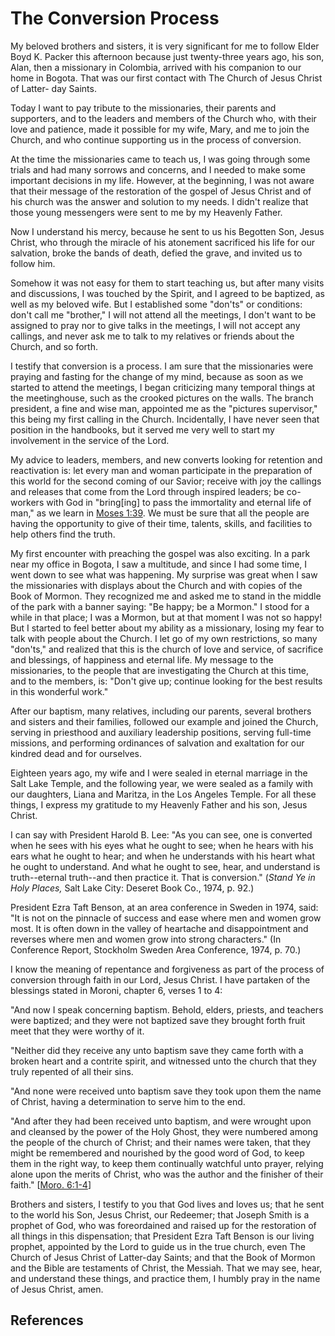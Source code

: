 # The Conversion Process

My beloved brothers and sisters, it is very significant for me to follow Elder
Boyd K. Packer this afternoon because just twenty-three years ago, his son,
Alan, then a missionary in Colombia, arrived with his companion to our home in
Bogota. That was our first contact with The Church of Jesus Christ of Latter-
day Saints.

Today I want to pay tribute to the missionaries, their parents and supporters,
and to the leaders and members of the Church who, with their love and
patience, made it possible for my wife, Mary, and me to join the Church, and
who continue supporting us in the process of conversion.

At the time the missionaries came to teach us, I was going through some trials
and had many sorrows and concerns, and I needed to make some important
decisions in my life. However, at the beginning, I was not aware that their
message of the restoration of the gospel of Jesus Christ and of his church was
the answer and solution to my needs. I didn't realize that those young
messengers were sent to me by my Heavenly Father.

Now I understand his mercy, because he sent to us his Begotten Son, Jesus
Christ, who through the miracle of his atonement sacrificed his life for our
salvation, broke the bands of death, defied the grave, and invited us to
follow him.

Somehow it was not easy for them to start teaching us, but after many visits
and discussions, I was touched by the Spirit, and I agreed to be baptized, as
well as my beloved wife. But I established some "don'ts" or conditions: don't
call me "brother," I will not attend all the meetings, I don't want to be
assigned to pray nor to give talks in the meetings, I will not accept any
callings, and never ask me to talk to my relatives or friends about the
Church, and so forth.

I testify that conversion is a process. I am sure that the missionaries were
praying and fasting for the change of my mind, because as soon as we started
to attend the meetings, I began criticizing many temporal things at the
meetinghouse, such as the crooked pictures on the walls. The branch president,
a fine and wise man, appointed me as the "pictures supervisor," this being my
first calling in the Church. Incidentally, I have never seen that position in
the handbooks, but it served me very well to start my involvement in the
service of the Lord.

My advice to leaders, members, and new converts looking for retention and
reactivation is: let every man and woman participate in the preparation of
this world for the second coming of our Savior; receive with joy the callings
and releases that come from the Lord through inspired leaders; be co-workers
with God in "bring[ing] to pass the immortality and eternal life of man," as
we learn in [Moses 1:39](/scriptures/pgp/moses/1.39?lang=eng#38). We must be
sure that all the people are having the opportunity to give of their time,
talents, skills, and facilities to help others find the truth.

My first encounter with preaching the gospel was also exciting. In a park near
my office in Bogota, I saw a multitude, and since I had some time, I went down
to see what was happening. My surprise was great when I saw the missionaries
with displays about the Church and with copies of the Book of Mormon. They
recognized me and asked me to stand in the middle of the park with a banner
saying: "Be happy; be a Mormon." I stood for a while in that place; I was a
Mormon, but at that moment I was not so happy! But I started to feel better
about my ability as a missionary, losing my fear to talk with people about the
Church. I let go of my own restrictions, so many "don'ts," and realized that
this is the church of love and service, of sacrifice and blessings, of
happiness and eternal life. My message to the missionaries, to the people that
are investigating the Church at this time, and to the members, is: "Don't give
up; continue looking for the best results in this wonderful work."

After our baptism, many relatives, including our parents, several brothers and
sisters and their families, followed our example and joined the Church,
serving in priesthood and auxiliary leadership positions, serving full-time
missions, and performing ordinances of salvation and exaltation for our
kindred dead and for ourselves.

Eighteen years ago, my wife and I were sealed in eternal marriage in the Salt
Lake Temple, and the following year, we were sealed as a family with our
daughters, Liana and Maritza, in the Los Angeles Temple. For all these things,
I express my gratitude to my Heavenly Father and his son, Jesus Christ.

I can say with President Harold B. Lee: "As you can see, one is converted when
he sees with his eyes what he ought to see; when he hears with his ears what
he ought to hear; and when he understands with his heart what he ought to
understand. And what he ought to see, hear, and understand is truth--eternal
truth--and then practice it. That is conversion." (_Stand Ye in Holy Places,_
Salt Lake City: Deseret Book Co., 1974, p. 92.)

President Ezra Taft Benson, at an area conference in Sweden in 1974, said: "It
is not on the pinnacle of success and ease where men and women grow most. It
is often down in the valley of heartache and disappointment and reverses where
men and women grow into strong characters." (In Conference Report, Stockholm
Sweden Area Conference, 1974, p. 70.)

I know the meaning of repentance and forgiveness as part of the process of
conversion through faith in our Lord, Jesus Christ. I have partaken of the
blessings stated in Moroni, chapter 6, verses 1 to 4:

"And now I speak concerning baptism. Behold, elders, priests, and teachers
were baptized; and they were not baptized save they brought forth fruit meet
that they were worthy of it.

"Neither did they receive any unto baptism save they came forth with a broken
heart and a contrite spirit, and witnessed unto the church that they truly
repented of all their sins.

"And none were received unto baptism save they took upon them the name of
Christ, having a determination to serve him to the end.

"And after they had been received unto baptism, and were wrought upon and
cleansed by the power of the Holy Ghost, they were numbered among the people
of the church of Christ; and their names were taken, that they might be
remembered and nourished by the good word of God, to keep them in the right
way, to keep them continually watchful unto prayer, relying alone upon the
merits of Christ, who was the author and the finisher of their faith." [[Moro.
6:1-4](/scriptures/bofm/moro/6.1-4?lang=eng#0)]

Brothers and sisters, I testify to you that God lives and loves us; that he
sent to the world his Son, Jesus Christ, our Redeemer; that Joseph Smith is a
prophet of God, who was foreordained and raised up for the restoration of all
things in this dispensation; that President Ezra Taft Benson is our living
prophet, appointed by the Lord to guide us in the true church, even The Church
of Jesus Christ of Latter-day Saints; and that the Book of Mormon and the
Bible are testaments of Christ, the Messiah. That we may see, hear, and
understand these things, and practice them, I humbly pray in the name of Jesus
Christ, amen.

## References

